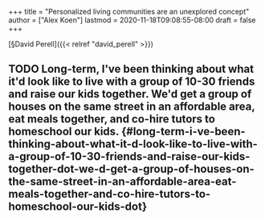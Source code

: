 +++
title = "Personalized living communities are an unexplored concept"
author = ["Alex Koen"]
lastmod = 2020-11-18T09:08:55-08:00
draft = false
+++

[§David Perell]({{< relref "david_perell" >}})


## <span class="org-todo todo TODO">TODO</span> Long-term, I've been thinking about what it'd look like to live with a group of 10-30 friends and raise our kids together. We'd get a group of houses on the same street in an affordable area, eat meals together, and co-hire tutors to homeschool our kids. {#long-term-i-ve-been-thinking-about-what-it-d-look-like-to-live-with-a-group-of-10-30-friends-and-raise-our-kids-together-dot-we-d-get-a-group-of-houses-on-the-same-street-in-an-affordable-area-eat-meals-together-and-co-hire-tutors-to-homeschool-our-kids-dot}
